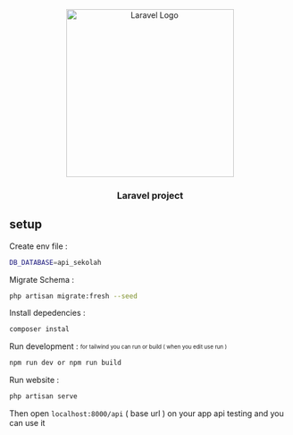<div align="center">
  <a href="https://laravel.com">
    <img src="https://raw.githubusercontent.com/laravel/art/master/logo-lockup/5%20SVG/2%20CMYK/1%20Full%20Color/laravel-logolockup-cmyk-red.svg" width="300" alt="Laravel Logo">
  </a>
  <h3 align="center">Laravel project</h3>
</div>

## setup

Create env file :

```sh
DB_DATABASE=api_sekolah
```

Migrate Schema :

```sh
php artisan migrate:fresh --seed
```

Install depedencies :

```sh
composer instal
```

Run development :
<sub><sup>for tailwind you can run or build ( when you edit use run )</sup></sub>

```sh
npm run dev or npm run build
```

Run website :

```sh
php artisan serve
```

Then open `localhost:8000/api` ( base url ) on your app api testing and you can use it
